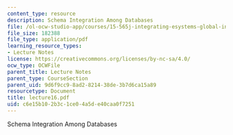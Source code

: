 ```yaml
---
content_type: resource
description: Schema Integration Among Databases
file: /ol-ocw-studio-app/courses/15-565j-integrating-esystems-global-information-systems-spring-2002/c6e15b102b3c1ce04a5de40caa0f7251_lecture16.pdf
file_size: 182388
file_type: application/pdf
learning_resource_types:
- Lecture Notes
license: https://creativecommons.org/licenses/by-nc-sa/4.0/
ocw_type: OCWFile
parent_title: Lecture Notes
parent_type: CourseSection
parent_uid: 9d6f9cc9-8ad2-8214-38de-3b7d6ca15a89
resourcetype: Document
title: lecture16.pdf
uid: c6e15b10-2b3c-1ce0-4a5d-e40caa0f7251
---
```

Schema Integration Among Databases
